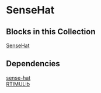 SenseHat
=======

Blocks in this Collection
-------------------------
[SenseHat](docs/sense_hat_block.md)

Dependencies
------------
[sense-hat](https://pypi.org/project/sense-hat/2.2.0/)  
[RTIMULib](https://pypi.org/project/RTIMULib/7.2.1/)
